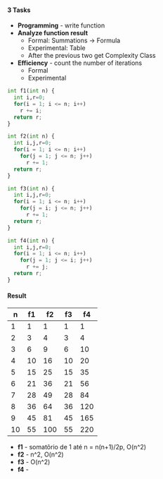 #### 3 Tasks

- **Programming** - write function
- **Analyze function result**
  - Formal: Summations -> Formula
  - Experimental: Table
  - After the previous two get Complexity Class
- **Efficiency** - count the number of iterations
  - Formal
  - Experimental


```py
int f1(int n) {
  int i,r=0;
  for(i = 1; i <= n; i++)
    r += i;
  return r;
}
```

```py
int f2(int n) {
  int i,j,r=0;
  for(i = 1; i <= n; i++)
    for(j = 1; j <= n; j++)
      r += 1;
  return r;
}
```

```py
int f3(int n) {
  int i,j,r=0;
  for(i = 1; i <= n; i++)
    for(j = i; j <= n; j++)
      r += 1;
  return r;
}
```

```py
int f4(int n) {
  int i,j,r=0;
  for(i = 1; i <= n; i++)
    for(j = 1; j <= i; j++)
      r += j;
  return r;
}
```

#### Result
| n    | f1 | f2 | f3 | f4 |
| ---- | -- | -- | -- | -- |
| 1    | 1  | 1  | 1  | 1  |
| 2    | 3  | 4  | 3  | 4  |
| 3    | 6  | 9  | 6  | 10 |
| 4    | 10 | 16 | 10 | 20 |
| 5    | 15 | 25 | 15 | 35 |
| 6    | 21 | 36 | 21 | 56 |
| 7    | 28 | 49 | 28 | 84 |
| 8    | 36 | 64 | 36 | 120|
| 9    | 45 | 81 | 45 | 165|
| 10   | 55 | 100| 55 | 220|

- **f1** - somatõrio de 1 até n = n(n+1)/2p, O(n^2)
- **f2** - n^2, O(n^2)
- **f3** - O(n^2)
- **f4** - 
